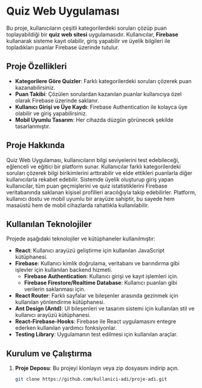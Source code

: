 # Quiz Web Uygulaması

Bu proje, kullanıcıların çeşitli kategorilerdeki soruları çözüp puan toplayabildiği bir **quiz web sitesi** uygulamasıdır. Kullanıcılar, **Firebase** kullanarak sisteme kayıt olabilir, giriş yapabilir ve üyelik bilgileri ile topladıkları puanlar Firebase üzerinde tutulur.

## Proje Özellikleri

- **Kategorilere Göre Quizler**: Farklı kategorilerdeki soruları çözerek puan kazanabilirsiniz.
- **Puan Takibi**: Çözülen sorulardan kazanılan puanlar kullanıcıya özel olarak Firebase üzerinde saklanır.
- **Kullanıcı Girişi ve Üye Kaydı**: Firebase Authentication ile kolayca üye olabilir ve giriş yapabilirsiniz.
- **Mobil Uyumlu Tasarım**: Her cihazda düzgün görünecek şekilde tasarlanmıştır.

## Proje Hakkında

Quiz Web Uygulaması, kullanıcıların bilgi seviyelerini test edebileceği, eğlenceli ve eğitici bir platform sunar. Kullanıcılar farklı kategorilerdeki soruları çözerek bilgi birikimlerini arttırabilir ve elde ettikleri puanlarla diğer kullanıcılarla rekabet edebilir. Sistemde üyelik oluşturup giriş yapan kullanıcılar, tüm puan geçmişlerini ve quiz istatistiklerini Firebase veritabanında saklanan kişisel profilleri aracılığıyla takip edebilirler. Platform, kullanıcı dostu ve mobil uyumlu bir arayüze sahiptir, bu sayede hem masaüstü hem de mobil cihazlarda rahatlıkla kullanılabilir.

## Kullanılan Teknolojiler

Projede aşağıdaki teknolojiler ve kütüphaneler kullanılmıştır:

- **React**: Kullanıcı arayüzü geliştirme için kullanılan JavaScript kütüphanesi.
- **Firebase**: Kullanıcı kimlik doğrulama, veritabanı ve barındırma gibi işlevler için kullanılan backend hizmeti.
  - **Firebase Authentication**: Kullanıcı girişi ve kayıt işlemleri için.
  - **Firebase Firestore/Realtime Database**: Kullanıcı puanları gibi verilerin saklanması için.
- **React Router**: Farklı sayfalar ve bileşenler arasında gezinmek için kullanılan yönlendirme kütüphanesi.
- **Ant Design (Antd)**: UI bileşenleri ve tasarım sistemi için kullanılan stil ve kullanıcı arayüzü kütüphanesi.
- **React-Firebase-Hooks**: Firebase ile React uygulamasını entegre ederken kullanılan yardımcı fonksiyonlar.
- **Testing Library**: Uygulamanın test edilmesi için kullanılan araçlar.

## Kurulum ve Çalıştırma

1. **Proje Deposu**: Bu projeyi klonlayın veya zip dosyasını indirip açın.

   ```bash
   git clone https://github.com/kullanici-adi/proje-adi.git

 
